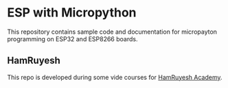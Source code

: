 # ESP with Micropython

This repository contains sample code and documentation for micropayton programming on ESP32 and ESP8266 boards.

## HamRuyesh

This repo is developed during some vide courses for [HamRuyesh Academy](https://hamruyesh.com).